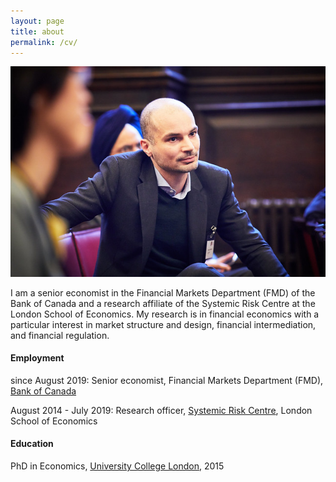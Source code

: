 ```yaml
---
layout: page
title: about
permalink: /cv/
---
```


<img src="https://github.com/authe/authe.github.io/blob/master/uthemann_fcaconference.jpg" alt="Andreas Uthemann">

I am a senior economist in the Financial Markets Department (FMD) of the Bank of Canada and a research affiliate of the Systemic Risk Centre at the London School of Economics. My research is in financial economics with a particular interest in market structure and design, financial intermediation, and financial regulation.

#### Employment
since August 2019: Senior economist, Financial Markets Department (FMD), [Bank of Canada](https://www.bankofcanada.ca/research/)

August 2014 - July 2019: Research officer, [Systemic Risk Centre](http://www.systemicrisk.ac.uk/), London School of Economics

#### Education
PhD in Economics, [University College London](https://www.ucl.ac.uk/economics/), 2015
